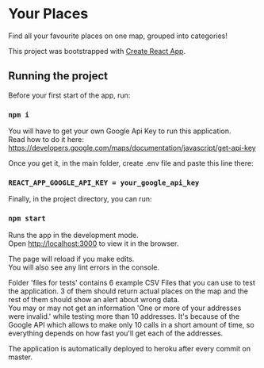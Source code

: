 # Your Places

Find all your favourite places on one map, grouped into categories!

This project was bootstrapped with [Create React App](https://github.com/facebook/create-react-app).

## Running the project

Before your first start of the app, run:

### `npm i`

You will have to get your own Google Api Key to run this application.<br /> 
Read how to do it here: https://developers.google.com/maps/documentation/javascript/get-api-key

Once you get it, in the main folder, create .env file and paste this line there:

### `REACT_APP_GOOGLE_API_KEY = your_google_api_key`

Finally, in the project directory, you can run:

### `npm start`

Runs the app in the development mode.<br />
Open [http://localhost:3000](http://localhost:3000) to view it in the browser.

The page will reload if you make edits.<br />
You will also see any lint errors in the console.

Folder 'files for tests' contains 6 example CSV Files that you can use to test the application. 3 of them should return actual places on the map and the rest of them should show an alert about wrong data.<br />
You may or may not get an information 'One or more of your addresses were invalid.' while testing more than 10 addresses. It's because of the Google API which allows to make only 10 calls in a short amount of time, so everything depends on how fast you'll get each of the addresses.

The application is automatically deployed to heroku after every commit on master.
